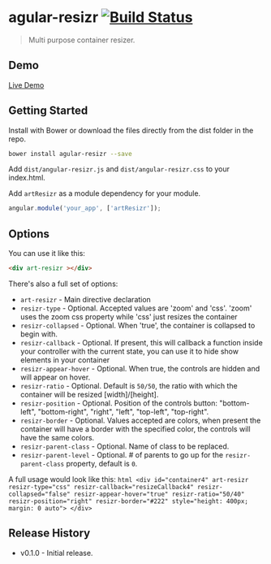 # agular-resizr [![Build Status](https://travis-ci.org/arthurianx/angular-resizr.png?branch=master)](https://travis-ci.org/arthurianx/angular-resizr)

> Multi purpose container resizer.

## Demo

[Live Demo](http://arthurianx.github.io/angular-resizr/demo)

## Getting Started

Install with Bower or download the files directly from the dist folder in the repo.

```bash
bower install agular-resizr --save
```

Add `dist/angular-resizr.js` and `dist/angular-resizr.css` to your index.html.


Add `artResizr` as a module dependency for your module.

```js
angular.module('your_app', ['artResizr']);
```

## Options


You can use it like this:

```html
<div art-resizr ></div>
```

There's also a full set of options:

<table class="table table-bordered">

* `art-resizr` - Main directive declaration
* `resizr-type` - Optional.  Accepted values are 'zoom' and 'css'. 'zoom' uses the zoom css property while 'css' just resizes the container
* `resizr-collapsed` - Optional.  When 'true', the container is collapsed to begin with.
* `resizr-callback` - Optional.  If present, this will callback a function inside your controller with the current state, you can use it to hide show elements in your container
* `resizr-appear-hover` - Optional. When true, the controls are hidden and will appear on hover.
* `resizr-ratio` - Optional.  Default is `50/50`, the ratio with which the container will be resized [width]/[height].
* `resizr-position` - Optional.  Position of the controls button: "bottom-left", "bottom-right", "right", "left", "top-left", "top-right".
* `resizr-border` - Optional.  Values accepted are colors, when present the container will have a border with the specified color, the controls will have the same colors.
* `resizr-parent-class` - Optional. Name of class to be replaced.
* `resizr-parent-level` - Optional.  # of parents to go up for the `resizr-parent-class` property, default is `0`.

A full usage would look like this: ```html
                                    <div id="container4"
                                         art-resizr
                                         resizr-type="css"
                                         resizr-callback="resizeCallback4"
                                         resizr-collapsed="false"
                                         resizr-appear-hover="true"
                                         resizr-ratio="50/40"
                                         resizr-position="right"
                                         resizr-border="#222"
                                         style="height: 400px; margin: 0 auto">
                                     </div>```


## Release History
 * v0.1.0 - Initial release.
